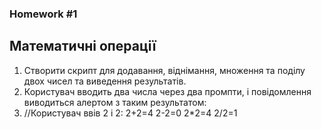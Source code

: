 ### Homework #1
## Математичні операції
1. Створити скрипт для додавання, віднімання, множення та поділу двох чисел та виведення результатів.
2. Користувач вводить два числа через два промпти, і повідомлення виводиться алертом з таким результатом:
3. //Користувач ввів 2 і 2:
2+2=4
2-2=0
2*2=4
2/2=1